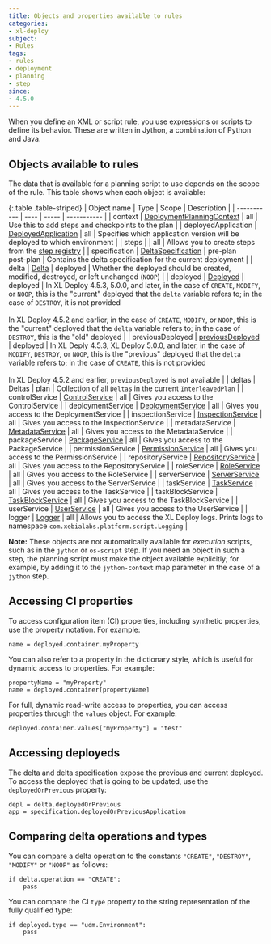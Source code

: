 ```yaml
---
title: Objects and properties available to rules
categories:
- xl-deploy
subject:
- Rules
tags:
- rules
- deployment
- planning
- step
since:
- 4.5.0
---
```


When you define an XML or script rule, you use expressions or scripts to define its behavior. These are written in Jython, a combination of Python and Java.

## Objects available to rules

The data that is available for a planning script to use depends on the scope of the rule. This table shows when each object is available:

{:.table .table-striped}
| Object name | Type | Scope | Description |
| ----------- | ---- | ----- | ----------- |
| context | [DeploymentPlanningContext](/xl-deploy/4.5.x/javadoc/udm-plugin-api/com/xebialabs/deployit/plugin/api/deployment/planning/DeploymentPlanningContext.html) | all | Use this to add steps and checkpoints to the plan |
| deployedApplication | [DeployedApplication](/xl-deploy/4.5.x/javadoc/udm-plugin-api/com/xebialabs/deployit/plugin/api/udm/DeployedApplication.html) | all | Specifies which application version will be deployed to which environment |
| steps | | all |  Allows you to create steps from the [step registry](/xl-deploy/how-to/use-a-predefined-step-in-a-rule.html) |
| specification | [DeltaSpecification](/xl-deploy/4.5.x/javadoc/udm-plugin-api/com/xebialabs/deployit/plugin/api/deployment/specification/DeltaSpecification.html) | pre-plan<br/>post-plan | Contains the delta specification for the current deployment |
| delta | [Delta](/xl-deploy/4.5.x/javadoc/udm-plugin-api/com/xebialabs/deployit/plugin/api/deployment/specification/Delta.html) | deployed | Whether the deployed should be created, modified, destroyed, or left unchanged (`NOOP`) |
| deployed | [Deployed](/xl-deploy/5.0.x/javadoc/udm-plugin-api/com/xebialabs/deployit/plugin/api/udm/Deployed.html) | deployed | In XL Deploy 4.5.3, 5.0.0, and later, in the case of `CREATE`, `MODIFY`, or `NOOP`, this is the "current" deployed that the `delta` variable refers to; in the case of `DESTROY`, it is not provided<br /><br />In XL Deploy 4.5.2 and earlier, in the case of `CREATE`, `MODIFY`, or `NOOP`, this is the "current" deployed that the `delta` variable refers to; in the case of `DESTROY`, this is the "old" deployed |
| previousDeployed | [previousDeployed](/xl-deploy/5.0.x/javadoc/udm-plugin-api/com/xebialabs/deployit/plugin/api/udm/Deployed.html) | deployed | In XL Deply 4.5.3, XL Deploy 5.0.0, and later, in the case of `MODIFY`, `DESTROY`, or `NOOP`, this is the "previous" deployed that the `delta` variable refers to; in the case of `CREATE`, this is not provided<br /><br />In XL Deploy 4.5.2 and earlier, `previousDeployed` is not available |
| deltas | [Deltas](/xl-deploy/4.5.x/javadoc/udm-plugin-api/com/xebialabs/deployit/plugin/api/deployment/specification/Deltas.html) | plan | Collection of all `Delta`s in the current `InterleavedPlan` |
| controlService | [ControlService](/jython-docs/#!/xl-deploy/4.5.x//service/com.xebialabs.deployit.engine.api.ControlService) | all | Gives you access to the ControlService |
| deploymentService | [DeploymentService](/jython-docs/#!/xl-deploy/4.5.x//service/com.xebialabs.deployit.engine.api.DeploymentService) | all | Gives you access to the DeploymentService |
| inspectionService | [InspectionService](/jython-docs/#!/xl-deploy/4.5.x//service/com.xebialabs.deployit.engine.api.InspectionService) | all | Gives you access to the InspectionService |
| metadataService | [MetadataService](/jython-docs/#!/xl-deploy/4.5.x//service/com.xebialabs.deployit.engine.api.MetadataService) | all | Gives you access to the MetadataService |
| packageService | [PackageService](/jython-docs/#!/xl-deploy/4.5.x//service/com.xebialabs.deployit.engine.api.PackageService) | all | Gives you access to the PackageService |
| permissionService | [PermissionService](/jython-docs/#!/xl-deploy/4.5.x//service/com.xebialabs.deployit.engine.api.PermissionService) | all | Gives you access to the PermissionService |
| repositoryService | [RepositoryService](/jython-docs/#!/xl-deploy/4.5.x//service/com.xebialabs.deployit.engine.api.RepositoryService) | all | Gives you access to the RepositoryService |
| roleService | [RoleService](/jython-docs/#!/xl-deploy/4.5.x//service/com.xebialabs.deployit.engine.api.RoleService) | all | Gives you access to the RoleService |
| serverService | [ServerService](/jython-docs/#!/xl-deploy/4.5.x//service/com.xebialabs.deployit.engine.api.ServerService) | all | Gives you access to the ServerService |
| taskService | [TaskService](/jython-docs/#!/xl-deploy/4.5.x//service/com.xebialabs.deployit.engine.api.TaskService) | all | Gives you access to the TaskService |
| taskBlockService | [TaskBlockService](/jython-docs/#!/xl-deploy/4.5.x//service/com.xebialabs.deployit.engine.api.TaskBlockService) | all | Gives you access to the TaskBlockService |
| userService | [UserService](/jython-docs/#!/xl-deploy/4.5.x//service/com.xebialabs.deployit.engine.api.UserService) | all | Gives you access to the UserService |
| logger | [Logger](http://www.slf4j.org/api/org/slf4j/Logger.html) | all | Allows you to access the XL Deploy logs. Prints logs to namespace `com.xebialabs.platform.script.Logging` |

**Note:** These objects are not automatically available for *execution* scripts, such as in the `jython` or `os-script` step. If you need an object in such a step, the planning script must make the object available explicitly; for example, by adding it to the `jython-context` map parameter in the case of a `jython` step.

## Accessing CI properties

To access configuration item (CI) properties, including synthetic properties, use the property notation. For example:

    name = deployed.container.myProperty

You can also refer to a property in the dictionary style, which is useful for dynamic access to properties. For example:

    propertyName = "myProperty"
    name = deployed.container[propertyName]

For full, dynamic read-write access to properties, you can access properties through the `values` object. For example:

    deployed.container.values["myProperty"] = "test"

## Accessing deployeds

The delta and delta specification expose the previous and current deployed. To access the deployed that is going to be updated, use the `deployedOrPrevious` property:

    depl = delta.deployedOrPrevious
    app = specification.deployedOrPreviousApplication

## Comparing delta operations and types

You can compare a delta operation to the constants `"CREATE"`, `"DESTROY"`, `"MODIFY"` or `"NOOP"` as follows:

    if delta.operation == "CREATE":
        pass

You can compare the CI `type` property to the string representation of the fully qualified type:

    if deployed.type == "udm.Environment":
        pass
